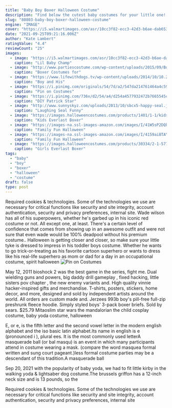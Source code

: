 ```yaml
---
title: "Baby Boy Boxer Halloween Costume"
description: "Find below the cutest baby costumes for your little one! we have sizes of newborn costumes for infants up to an 18-month halloween costume for your growing child. Grab classic baby girl costumes like an alice in wonderland or little red riding hood costume. Or check out our tough baby boy costumes like greaser or batman costumes for your baby"
slug: "80803-baby-boy-boxer-halloween-costume"
engine: "IMAGE"
cover: "https://i5.walmartimages.com/asr/10cc3f82-ecc3-42d3-b6ae-dab653fa46cd_1.78fe2aa6b49a245dc042a960ec4a029e.jpeg"
date: "2021-09-25T09:21:16.006Z"
author: "Kate Lambert"
ratingValue: "4.4"
reviewCount: "25"
images:
  - image: "https://i5.walmartimages.com/asr/10cc3f82-ecc3-42d3-b6ae-dab653fa46cd_1.78fe2aa6b49a245dc042a960ec4a029e.jpeg"
    caption: "Lil Baby Champ"
  - image: "http://www.partiescostume.com/wp-content/uploads/2015/09/Boys-Boxer-Costume.jpg"
    caption: "Boxer Costumes for"
  - image: "https://www.lifewithdogs.tv/wp-content/uploads/2014/10/10.29.14-Boy-and-Dog-Dress-in-Matching-Costumes-Every-Year1.jpg"
    caption: "Boy and His"
  - image: "https://i.pinimg.com/originals/54/7d/a2/547da214761464a4c597a7476531557a.jpg"
    caption: "Pin on Costumes"
  - image: "https://i.pinimg.com/736x/d2/54/a4/d254a4577932472b7665545c2bf457e9--patrick-star-patrick-obrian.jpg"
    caption: "DIY Patrick Star"
  - image: "http://www.sunnyskyz.com/uploads/2013/10/sbcx5-happy-seal.jpg"
    caption: "Laughing Seal Funny"
  - image: "https://images.halloweencostumes.com/products/1401/1-1/kids-everlast-boxer-costume.jpg"
    caption: "Kids Everlast Boxer"
  - image: "https://images-na.ssl-images-amazon.com/images/I/41W5sP2DQkL.jpg"
    caption: "Family Fun Halloween"
  - image: "https://images-na.ssl-images-amazon.com/images/I/4159ai8TAYL.jpg"
    caption: "Family Fun Halloween"
  - image: "https://images.halloweencostumes.com/products/30334/2-1-57727/girls-everlast-boxer-costume-alt-1.jpg"
    caption: "Girls Everlast Boxer"
tags:
  - "baby"
  - "boy"
  - "boxer"
  - "halloween"
  - "costume"
draft: false
type: post
---
```


Required cookies & technologies. Some of the technologies we use are necessary for critical functions like security and site integrity, account authentication, security and privacy preferences, internal site. Wade wilson has all of his superpowers, whether he's garbed up in his iconic red costume or not. All except one, at least. There's a certain level of confidence that comes from showing up in an awesome outfit and were not sure that even wade would be 100% deadpool without his premium costume.. Halloween is getting closer and closer, so make sure your little tyke is dressed to impress in his toddler boys costume. Whether he wants to go trick-or-treating as his favorite cartoon superhero or wants to dress like his real-life superhero as mom or dad for a day in an occupational costume, spirit halloween
![Pin on Costumes](https://i.pinimg.com/originals/54/7d/a2/547da214761464a4c597a7476531557a.jpg "Pin on Costumes")

May 12, 2011 bioshock 2 was the best game in the series, fight me. Dual wielding guns and powers, big daddy drill gameplay , fixed hacking, little sisters pov chapter , the new enemy variants and. High quality vinnie hacker-inspired gifts and merchandise. T-shirts, posters, stickers, home decor, and more, designed and sold by independent artists around the world. All orders are custom made and. Jerzees 993b boy&#39;s pill-free full-zip preshrunk fleece hoodie.  Simply styled boys&#39; 3-pack boxer briefs. Sold by sears. $25.79 Mitaoslim star wars the mandalorian the child cosplay costume, baby yoda costume, halloween
<!--inArticleAds-->

<!--galleryOne-->

E, or e, is the fifth letter and the second vowel letter in the modern english alphabet and the iso basic latin alphabet.Its name in english is e (pronounced   i ), plural ees. It is the most commonly used letterA masquerade ball (or bal masqu) is an event in which many participants attend in costume wearing a mask. (compare the word masquea formal written and sung court pageant.)less formal costume parties may be a descendant of this tradition.A masquerade ball
<!--inArticleAds-->

<!--galleryTwo-->

Sep 20, 2021 with the popularity of baby yoda, we had to fit little kirby in the walking yoda & lightsaber dog costume.The brussels griffon has a 12-inch neck size and is 13 pounds, so the
<!--galleryThree-->

Required cookies & technologies. Some of the technologies we use are necessary for critical functions like security and site integrity, account authentication, security and privacy preferences, internal site